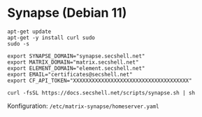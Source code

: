 # Synapse (Debian 11)

```shell
apt-get update
apt-get -y install curl sudo
sudo -s

export SYNAPSE_DOMAIN="synapse.secshell.net"
export MATRIX_DOMAIN="matrix.secshell.net"
export ELEMENT_DOMAIN="element.secshell.net"
export EMAIL="certificates@secshell.net"
export CF_API_TOKEN="XXXXXXXXXXXXXXXXXXXXXXXXXXXXXXXXXXXXX"

curl -fsSL https://docs.secshell.net/scripts/synapse.sh | sh
```

Konfiguration: `/etc/matrix-synapse/homeserver.yaml`
